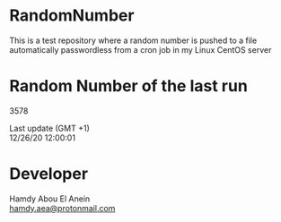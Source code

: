 # RandomNumber    
This is a test repository where a random number is pushed to a file automatically passwordless from a cron job in my Linux CentOS server    
# Random Number of the last run   
3578
      
Last update (GMT +1)    
12/26/20 12:00:01
# Developer    
Hamdy Abou El Anein   
hamdy.aea@protonmail.com
